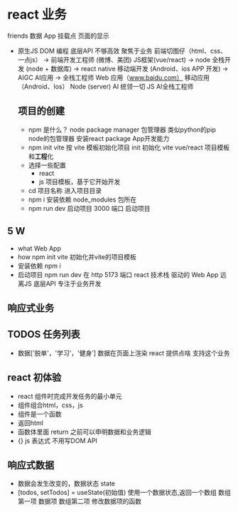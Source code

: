 # react 业务
friends 数据
App
挂载点
页面的显示
- 原生JS
  DOM 编程 底层API 不够高效
  聚焦于业务
  前端切图仔（html、css、一点js） -> 前端开发工程师  (微博、美团) JS框架(vue/react) -> node 全栈开发 (node + 数据库) -> react native 移动端开发 (Android、ios APP 开发) -> AIGC AI应用 -> 全栈工程师 
  Web 应用（www.baidu.com）  移动应用（Android、Ios）
  Node (server)  AI 统领一切 JS AI全栈工程师 

  ## **项目**的创建
  - npm 是什么？ node package manager 包管理器 类似python的pip
    node的包管理器 安装react package App开发能力
  - npm init vite
    按 vite 模板初始化项目 init 初始化
    vite vue/react 项目模板和**工程**化
  - 选择一些配置
    - react
    - js 
    项目模板，基于它开始开发
  - cd 项目名称 进入项目目录
  - npm i 安装依赖
    node_modules 包所在
  - npm run dev 启动项目
    3000 端口 启动项目

## 5 W
- what Web App
- how npm init vite 初始化并vite的项目模板
- 安装依赖 npm i
- 启动项目 npm run dev
  在 http 5173 端口 
  react 技术栈 驱动的 Web App 
远离JS 底层API 专注于业务开发
## 响应式业务

## TODOS 任务列表
  - 数据['脱单'，'学习'，'健身']
    数据在页面上渲染  react 提供点啥 支持这个业务

## react 初体验
- react 组件时完成开发任务的最小单元
- 组件组合html，css，js
- 组件是一个函数
- 返回html
- 函数体里面 return 之前可以申明数据和业务逻辑
- {} js 表达式 不用写DOM API 

## 响应式数据
- 数据会发生改变的，数据状态 state
- [todos, setTodos] = useState(初始值) 使用一个数据状态,返回一个数组
  数组第一项 数据项
  数组第二项 修改数据项的函数


